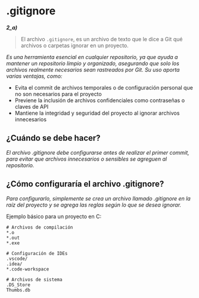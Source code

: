 # **.gitignore**
***2_a)*** 
> El archivo `.gitignore`, es un archivo de texto que le dice a Git qué archivos o carpetas ignorar en un proyecto.

_Es una herramienta esencial en cualquier repositorio, ya que ayuda a mantener un repositorio limpio y organizado, asegurando que solo los archivos realmente necesarios sean rastreados por Git. Su uso aporta varias ventajas, como:_

* Evita el commit de archivos temporales o de configuración personal que no son necesarios para el proyecto
* Previene la inclusión de archivos confidenciales como contraseñas o claves de API
* Mantiene la integridad y seguridad del proyecto al ignorar archivos innecesarios

## ¿Cuándo se debe hacer?

_El archivo .gitignore debe configurarse antes de realizar el primer commit, para evitar que archivos innecesarios o sensibles se agreguen al repositorio._

## ¿Cómo configuraría el archivo .gitignore?

_Para configurarlo, simplemente se crea un archivo llamado .gitignore en la raíz del proyecto y se agrega las reglas según lo que se desea ignorar._

Ejemplo básico para un proyecto en C:
```
# Archivos de compilación
*.o
*.out
*.exe

# Configuración de IDEs
.vscode/
.idea/
*.code-workspace

# Archivos de sistema
.DS_Store
Thumbs.db
```